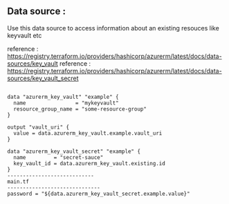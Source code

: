 Data source :
---------------------
Use this data source to access information about an existing resouces like keyvault etc

reference : https://registry.terraform.io/providers/hashicorp/azurerm/latest/docs/data-sources/key_vault
reference : https://registry.terraform.io/providers/hashicorp/azurerm/latest/docs/data-sources/key_vault_secret

```hcl

data "azurerm_key_vault" "example" {
  name                = "mykeyvault"
  resource_group_name = "some-resource-group"
}

output "vault_uri" {
  value = data.azurerm_key_vault.example.vault_uri
}

data "azurerm_key_vault_secret" "example" {
  name         = "secret-sauce"
  key_vault_id = data.azurerm_key_vault.existing.id
}
----------------------------
main.tf
------------------------------
password = "${data.azurerm_key_vault_secret.example.value}"
```



